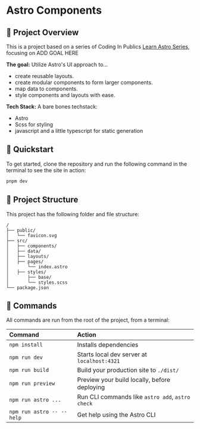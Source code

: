 # Astro Components

## 📝 Project Overview

This is a project based on a series of Coding In Publics <a href="https://learnastro.dev/">Learn Astro Series</a>, focusing on ADD GOAL HERE

**The goal:** Utilize Astro's UI approach to...

- create reusable layouts.
- create modular components to form larger components.
- map data to components.
- style components and layouts with ease.

**Tech Stack:** A bare bones techstack:

- Astro
- Scss for styling
- javascript and a little typescript for static generation

## 🍃 Quickstart

To get started, clone the repository and run the following command in the terminal to see the site in action:

```sh
pnpm dev
```

## 🚀 Project Structure

This project has the following folder and file structure:

```text
/
├── public/
│   └── favicon.svg
├── src/
│   ├── components/
│   ├── data/
│   ├── layouts/
│   ├── pages/
│       └── index.astro
│   ├── styles/
│       ├── base/
│       └── styles.scss
└── package.json
```

## 🧞 Commands

All commands are run from the root of the project, from a terminal:

| Command                   | Action                                           |
| :------------------------ | :----------------------------------------------- |
| `npm install`             | Installs dependencies                            |
| `npm run dev`             | Starts local dev server at `localhost:4321`      |
| `npm run build`           | Build your production site to `./dist/`          |
| `npm run preview`         | Preview your build locally, before deploying     |
| `npm run astro ...`       | Run CLI commands like `astro add`, `astro check` |
| `npm run astro -- --help` | Get help using the Astro CLI                     |
